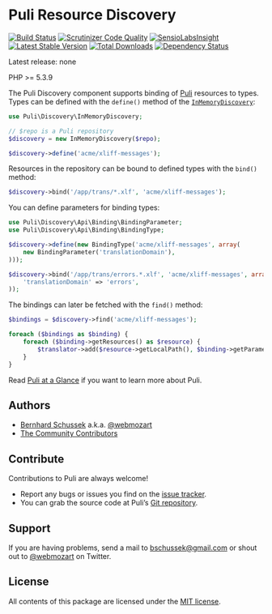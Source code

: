 Puli Resource Discovery
=======================

[![Build Status](https://travis-ci.org/puli/discovery.svg?branch=master)](https://travis-ci.org/puli/discovery)
[![Scrutinizer Code Quality](https://scrutinizer-ci.com/g/puli/discovery/badges/quality-score.png?b=master)](https://scrutinizer-ci.com/g/puli/discovery/?branch=master)
[![SensioLabsInsight](https://insight.sensiolabs.com/projects/1d34f3b8-aafe-49c9-8eb8-df97ac8a1ba3/mini.png)](https://insight.sensiolabs.com/projects/1d34f3b8-aafe-49c9-8eb8-df97ac8a1ba3)
[![Latest Stable Version](https://poser.pugx.org/puli/discovery/v/stable.svg)](https://packagist.org/packages/puli/discovery)
[![Total Downloads](https://poser.pugx.org/puli/discovery/downloads.svg)](https://packagist.org/packages/puli/discovery)
[![Dependency Status](https://www.versioneye.com/php/puli:discovery/1.0.0/badge.svg)](https://www.versioneye.com/php/puli:discovery/1.0.0)

Latest release: none

PHP >= 5.3.9

The Puli Discovery component supports binding of [Puli] resources to types.
Types can be defined with the `define()` method of the [`InMemoryDiscovery`]:

```php
use Puli\Discovery\InMemoryDiscovery;

// $repo is a Puli repository
$discovery = new InMemoryDiscovery($repo);

$discovery->define('acme/xliff-messages');
```

Resources in the repository can be bound to defined types with the `bind()`
method:

```php
$discovery->bind('/app/trans/*.xlf', 'acme/xliff-messages');
```

You can define parameters for binding types:

```php
use Puli\Discovery\Api\Binding\BindingParameter;
use Puli\Discovery\Api\Binding\BindingType;

$discovery->define(new BindingType('acme/xliff-messages', array(
    new BindingParameter('translationDomain'),
)));

$discovery->bind('/app/trans/errors.*.xlf', 'acme/xliff-messages', array(
    'translationDomain' => 'errors',
));
```

The bindings can later be fetched with the `find()` method:

```php
$bindings = $discovery->find('acme/xliff-messages');

foreach ($bindings as $binding) {
    foreach ($binding->getResources() as $resource) {
        $translator->add($resource->getLocalPath(), $binding->getParameter('translationDomain'));
    }
}
```

Read [Puli at a Glance] if you want to learn more about Puli.

Authors
-------

* [Bernhard Schussek] a.k.a. [@webmozart]
* [The Community Contributors]

Contribute
----------

Contributions to Puli are always welcome!

* Report any bugs or issues you find on the [issue tracker].
* You can grab the source code at Puli’s [Git repository].

Support
-------

If you are having problems, send a mail to bschussek@gmail.com or shout out to
[@webmozart] on Twitter.

License
-------

All contents of this package are licensed under the [MIT license].

[Puli]: http://puli.io
[Bernhard Schussek]: http://webmozarts.com
[The Community Contributors]: https://github.com/puli/discovery/graphs/contributors
[Puli at a Glance]: http://docs.puli.io/en/latest/at-a-glance.html
[issue tracker]: https://github.com/puli/issues/issues
[Git repository]: https://github.com/puli/discovery
[@webmozart]: https://twitter.com/webmozart
[MIT license]: LICENSE
[`InMemoryDiscovery`]: src/InMemoryDiscovery.php
